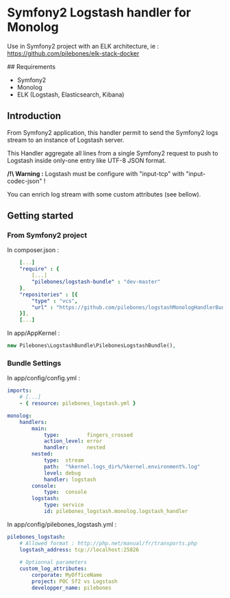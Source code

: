 # Symfony2 Logstash handler for Monolog

Use in Symfony2 project with an ELK architecture, ie : https://github.com/pilebones/elk-stack-docker

## Requirements

- Symfony2
- Monolog
- ELK (Logstash, Elasticsearch, Kibana)

## Introduction

From Symfony2 application, this handler permit to send the Symfony2 logs stream to an instance of Logstash server.

This Handler aggregate all lines from a single Symfony2 request to push to Logstash inside only-one entry like UTF-8 JSON format.

__/!\ Warning :__ Logstash must be configure with "input-tcp" with "input-codec-json" !

You can enrich log stream with some custom attributes (see bellow).

## Getting started

### From Symfony2 project

In composer.json :
```yml
    [...]
    "require" : {
        [...]
        "pilebones/logstash-bundle" : "dev-master"
    },
    "repositories" : [{
        "type" : "vcs",
        "url" : "https://github.com/pilebones/logstashMonologHandlerBundle.git"
    }],
    [...]
```
In app/AppKernel : 

```php
new Pilebones\LogstashBundle\PilebonesLogstashBundle(),
```

### Bundle Settings

In app/config/config.yml : 

```yml
imports:
    # [...]
    - { resource: pilebones_logstash.yml }

monolog:
    handlers:
        main:
            type:         fingers_crossed
            action_level: error
            handler:      nested
        nested:
            type:  stream
            path:  "%kernel.logs_dir%/%kernel.environment%.log"
            level: debug
            handler: logstash
        console:
            type:  console
        logstash:
            type: service
            id: pilebones_logstash.monolog.logstash_handler
```

In app/config/pilebones_logstash.yml : 

```yml
pilebones_logstash:
	# Allowed format : http://php.net/manual/fr/transports.php
    logstash_address: tcp://localhost:25826
    
    # Optionnal parameters
    custom_log_attributes:
        corporate: MyOfficeName
        project: POC Sf2 vs Logstash 
        developper_name: pilebones
```
